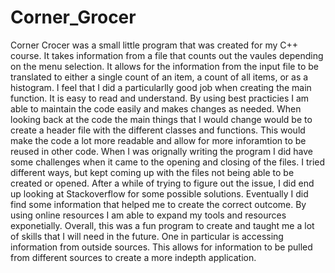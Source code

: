 # Corner_Grocer

Corner Crocer was a small little program that was created for my C++ course. It takes information from a file that counts out the vaules depending on the menu selection. It allows for the information from the input file to be translated to either a single count of an item, a count of all items, or as a histogram. I feel that I did a particularlly good job when creating the main function. It is easy to read and understand. By using best practicies I am able to maintain the code easily and makes changes as needed. When looking back at the code the main things that I would change would be to create a header file with the different classes and functions. This would make the code a lot more readable and allow for more inforamtion to be reused in other code. When I was orignally writing the program I did have some challenges when it came to the opening and closing of the files. I tried different ways, but kept coming up with the files not being able to be created or opened. After a while of trying to figure out the issue, I did end up looking at Stackoverflow for some possible solutions. Eventually I did find some information that helped me to create the correct outcome. By using online resources I am able to expand my tools and resources exponetially. Overall, this was a fun program to create and taught me a lot of skills that I will need in the future. One in particular is accessing information from outside sources. This allows for information to be pulled from different sources to create a more indepth application.

